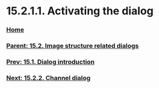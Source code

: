 # 15.2.1.1. Activating the dialog

### [Home](./00-home.md)
### [Parent: 15.2. Image structure related dialogs](./15-02-00-image-structure-related-dialogs.md)
### [Prev: 15.1. Dialog introduction](./15-01-dialog-introduction.md)
### [Next: 15.2.2. Channel dialog](./15-02-02-channel-dialog.md)
